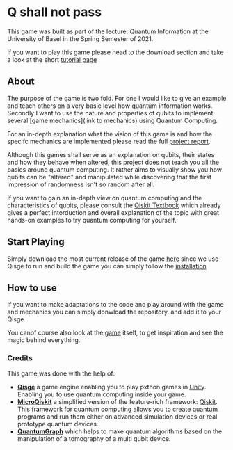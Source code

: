 # Q shall not pass

This game was built as part of the lecture: Quantum Information at the University of Basel in the Spring Semester of 2021.

If you want to play this game please head to the download section and take a look at the short [tutorial page](tutorial.md)

## About
The purpose of the game is two fold.
For one I would like to give an example and teach others on a very basic level how quantum information works.
Secondly I want to use the nature and properties of qubits to implement several [game mechanics](link to mechanics) using Quantum Computing.

For an in-depth explanation what the vision of this game is and how the specifc mechanics are implemented please read the full [project report]().

Although this games shall serve as an explanation on qubits, their states and how they behave when altered, this project does not teach you all the basics around quantum computing. It rather aims to visually show you how qubits can be "altered" and manipulated while discovering that the first impression of randomness isn't so random after all.

If you want to gain an in-depth view on quantum computing and the characteristics of qubits, please consult the [Qiskit Textbook](https://qiskit.org/textbook/preface.html) which already gives a perfect intorduction and overall explanation of the topic with great hands-on examples to try quantum computing for yourself.

## Start Playing

Simply download the most current release of the game [here](https://github.com/hennlo/Q-shall-not-pass/releases/tag/v0.1)
since we use Qisge to run and build the game you can simply follow the [installation](https://github.com/TigrisCallidus/Qisge#installation)

## How to use

If you want to make adaptations to the code and play around with the game and mechanics you can simply donwload the repository.
and add it to your Qisge

You canof course also look at the [game](Assets/StreamingAssets/Exchange/Data/game/game.py) itself, to get inspiration and see the magic behind everything.

### Credits
This game was done with the help of:
*   **[Qisge](https://github.com/TigrisCallidus/Qisge)** a game engine enabling you to play pxthon games in [Unity](https://unity.com/).
Enabling you to use quantum computing inside your game.
* **[MicroQiskit](https://github.com/qiskit-community/MicroQiskit)** a simplified version of the feature-rich framework:  [Qiskit](https://qiskit.org/). This framework for quantum computing allows you to create quantum programs and run them either on advanced simulation devices or real prototype quantum devices.
* **[QuantumGraph](https://github.com/qiskit-community/QuantumGraph)** which helps to make quantum algorithms based on the manipulation of a tomography of a multi qubit device.
